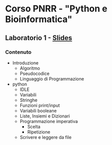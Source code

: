 # Corso PNRR - "Python e Bioinformatica"

## Laboratorio 1 - [Slides](https://hackmd.io/@ldenti/Sy7zZpMkR)

### Contenuto
* Introduzione
	* Algoritmo
	* Pseudocodice
	* Linguaggio di Programmazione
* python
	* IDLE
	* Variabili
	* Stringhe
	* Funzioni print/input
	* Variabili booleane
	* Liste, Insiemi e Dizionari
	* Programmazione imperativa
		* Scelta
		* Ripetizione
	* Scrivere e leggere da file
